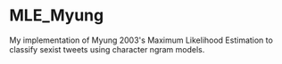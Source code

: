 # MLE_Myung
My implementation of Myung 2003's Maximum Likelihood Estimation
to classify sexist tweets using character ngram models.
